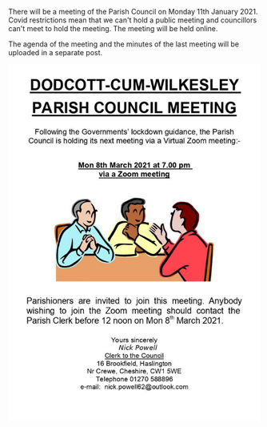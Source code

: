 <!--
.. slug: 2021-03-01-meeting
.. date: 2021-03-01 02:49:30 UTC
.. tags: parishcouncil
.. category:
.. link:
.. description:
.. type: text
-->

There will be a meeting of the Parish Council on Monday 11th January 2021. Covid restrictions mean that we can't hold a public meeting and councillors can't meet to hold the meeting. The meeting will be held online.

The agenda of the meeting and the minutes of the last meeting will be uploaded in a separate post.


<img src="/images/agenda-public-notice-2021-03-08.jpg">
